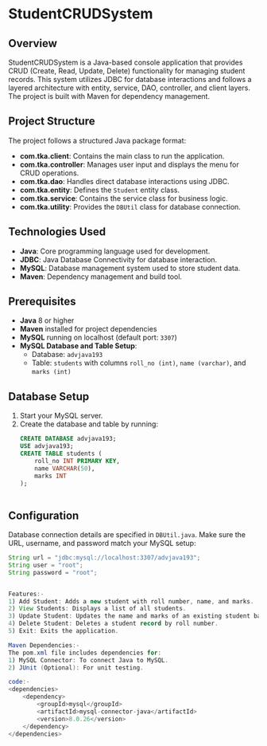 # StudentCRUDSystem

## Overview
StudentCRUDSystem is a Java-based console application that provides CRUD (Create, Read, Update, Delete) functionality for managing student records. This system utilizes JDBC for database interactions and follows a layered architecture with entity, service, DAO, controller, and client layers. The project is built with Maven for dependency management.

## Project Structure
The project follows a structured Java package format:
- **com.tka.client**: Contains the main class to run the application.
- **com.tka.controller**: Manages user input and displays the menu for CRUD operations.
- **com.tka.dao**: Handles direct database interactions using JDBC.
- **com.tka.entity**: Defines the `Student` entity class.
- **com.tka.service**: Contains the service class for business logic.
- **com.tka.utility**: Provides the `DBUtil` class for database connection.

## Technologies Used
- **Java**: Core programming language used for development.
- **JDBC**: Java Database Connectivity for database interaction.
- **MySQL**: Database management system used to store student data.
- **Maven**: Dependency management and build tool.

## Prerequisites
- **Java** 8 or higher
- **Maven** installed for project dependencies
- **MySQL** running on localhost (default port: `3307`)
- **MySQL Database and Table Setup**:
  - Database: `advjava193`
  - Table: `students` with columns `roll_no (int)`, `name (varchar)`, and `marks (int)`

## Database Setup
1. Start your MySQL server.
2. Create the database and table by running:
    ```sql
    CREATE DATABASE advjava193;
    USE advjava193;
    CREATE TABLE students (
        roll_no INT PRIMARY KEY,
        name VARCHAR(50),
        marks INT
    );
  

## Configuration
Database connection details are specified in `DBUtil.java`. Make sure the URL, username, and password match your MySQL setup:
```java
String url = "jdbc:mysql://localhost:3307/advjava193";
String user = "root";
String password = "root";


Features:-
1) Add Student: Adds a new student with roll number, name, and marks.
2) View Students: Displays a list of all students.
3) Update Student: Updates the name and marks of an existing student based on roll number.
4) Delete Student: Deletes a student record by roll number.
5) Exit: Exits the application.

Maven Dependencies:-
The pom.xml file includes dependencies for:
1) MySQL Connector: To connect Java to MySQL.
2) JUnit (Optional): For unit testing.

code:-
<dependencies>
    <dependency>
        <groupId>mysql</groupId>
        <artifactId>mysql-connector-java</artifactId>
        <version>8.0.26</version>
    </dependency>
</dependencies>

 

